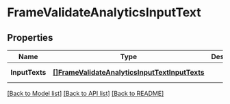 # FrameValidateAnalyticsInputText

## Properties
Name | Type | Description | Notes
------------ | ------------- | ------------- | -------------
**InputTexts** | [**[]FrameValidateAnalyticsInputTextInputTexts**](FrameValidateAnalyticsInputText_input_texts.md) |  | [default to null]

[[Back to Model list]](../README.md#documentation-for-models) [[Back to API list]](../README.md#documentation-for-api-endpoints) [[Back to README]](../README.md)

